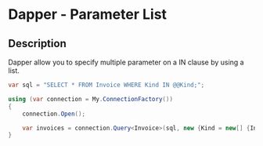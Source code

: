 # Dapper - Parameter List 

## Description
Dapper allow you to specify multiple parameter on a IN clause by using a list.

```csharp
var sql = "SELECT * FROM Invoice WHERE Kind IN @@Kind;";

using (var connection = My.ConnectionFactory())
{
	connection.Open();

	var invoices = connection.Query<Invoice>(sql, new {Kind = new[] {InvoiceKind.StoreInvoice, InvoiceKind.WebInvoice}}).ToList();
}

```